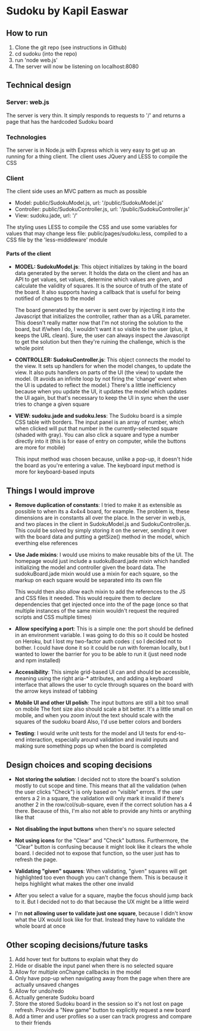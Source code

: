 # Sudoku by Kapil Easwar

## How to run
1. Clone the git repo (see instructions in Github)
2. cd sudoku (into the repo)
3. run 'node web.js'
4. The server will now be listening on localhost:8080

## Technical design
### Server: web.js
The server is very thin. It simply responds to requests to '/' and returns a page that
has the hardcoded Sudoku board

### Technologies
The server is in Node.js with Express which is very easy to get up an running for a thing client.
The client uses JQuery and LESS to compile the CSS

### Client
The client side uses an MVC pattern as much as possible
- Model: public/SudokuModel.js, url: '/public/SudokuModel.js'
- Controller: public/SudokuController.js, url: '/public/SudokuController.js'
- View: sudoku.jade, url: '/'
    
The styling uses LESS to compile the CSS and use some variables for values that may change
        less file: public/pages/sudoku.less, compiled to a CSS file by the 'less-middleware' module

#### Parts of the client
- **MODEL: SudokuModel.js**:
    This object initializes by taking in the board data generated by the server. It holds the data on the client
        and has an API to get values, set values, determine which values are given, and calculate the validity
        of squares. It is the source of truth of the state of the board. It also supports having a callback that
        is useful for being notified of changes to the model
        
    The board generated by the server is sent over by injecting it into the Javascript that initializes the controller,
        rather than as a URL parameter. This doesn't really matter now that I'm not storing the solution to the board,
        but if/when I do, I wouldn't want it so visible to the user (plus, it keeps the URL clean). Sure, the user can
        always inspect the Javascript to get the solution but then they're ruining the challenge, which is the whole
        point
        

- **CONTROLLER: SudokuController.js**:
        This object connects the model to the view. It sets up handlers for when the model changes, to update the
        view. It also puts handlers on parts of the UI (the view) to update the model. (It avoids an infinite loop
        by not firing the 'change' event when the UI is updated to reflect the model.) There's a little inefficiency
        because when you update the UI, it updates the model which updates the UI again, but that's necessary to
        keep the UI in sync when the user tries to change a given square

- **VIEW: sudoku.jade and sudoku.less**:
    The Sudoku board is a simple CSS table with borders. The input panel is an array of number, which when clicked
        will put that number in the currently-selected square (shaded with gray). You can also click a square and
        type a number directly into it (this is for ease of entry on computer, while the buttons are more for mobile)

    This input method was chosen because, unlike a pop-up, it doesn't hide the board as you're entering a value. The
        keyboard input method is more for keyboard-based inputs

## Things I would improve
- **Remove duplication of constants**:
    I tried to make it as extensible as possible to when its a 4x4x4 board, for example. The problem is, these dimensions
    are in constants all over the place. In the server in web.js, and two places in the client in SudokuModel.js and
    SudokuController.js. This could be solved by simply storing it on the server, sending it over with the board data
    and putting a getSize() method in the model, which everthing else references

- **Use Jade mixins**:
    I would use mixins to make reusable bits of the UI. The homepage would just include a sudokuBoard.jade mixin which handled
    initializing the model and controller given the board data. The sudokuBoard.jade mixin would use a mixin for each square,
    so the markup on each square would be separated into its own file

    This would then also allow each mixin to add the references to the JS and CSS files it needed. This would require them
    to declare dependencies that get injected once into the <head> of the page (once so that multiple instances of the
    same mixin wouldn't request the required scripts and CSS multiple times)

- **Allow specifying a port**:
    This is a simple one: the port should be defined in an environment variable. I was going to do this so it could be
    hosted on Heroku, but I lost my two-factor auth codes :( so I decided not to bother. I could have done it so it could
    be run with foreman locally, but I wanted to lower the barrier for you to be able to run it (just need node and npm installed)

- **Accessibility**:
    This simple grid-based UI can and should be accessible, meaning using the right aria-* attributes, and adding a keyboard
    interface that allows the user to cycle through squares on the board with the arrow keys instead of tabbing

- **Mobile UI and other UI polish**:
    The input buttons are still a bit too small on mobile
    The font size also should scale a bit better. It's a little small on mobile, and when you zoom in/out the text should
        scale with the squares of the sudoku board
    Also, I'd use better colors and borders

- **Testing**:
    I would write unit tests for the model and UI tests for end-to-end interaction, especially around validation and
    invalid inputs and making sure something pops up when the board is completed

## Design choices and scoping decisions
- **Not storing the solution**:
    I decided not to store the board's solution mostly to cut scope and time. This means that all the validation
    (when the user clicks "Check") is only based on "visible" errors. If the user enters a 2 in a square, the validation
    will only mark it invalid if there's another 2 in the row/col/sub-square, even if the correct solution has a 4 there.
    Because of this, I'm also not able to provide any hints or anything like that

- **Not disabling the input buttons** when there's no square selected

- **Not using icons** for the "Clear" and "Check" buttons. Furthermore, the "Clear" button is confusing because it might look
    like it clears the whole board. I decided not to expose that function, so the user just has to refresh the page.

- **Validating "given" squares**:
    When validating, "given" squares will get highlighted too even though you can't change them. This is because it
    helps highlight what makes the other one invalid

- After you select a value for a square, maybe the focus should jump back to it. But I decided not to do that because the
    UX might be a little weird

- I'm **not allowing user to validate just one square**, because I didn't know what the UX would look like for that. Instead
    they have to validate the whole board at once

## Other scoping decisions/future tasks
1. Add hover text for buttons to explain what they do
2. Hide or disable the input panel when there is no selected square
3. Allow for multiple onChange callbacks in the model
4. Only have pop-up when navigating away from the page when there are actually unsaved changes
5. Allow for undo/redo
6. Actually generate Sudoku board
7. Store the stored Sudoku board in the session so it's not lost on page refresh. Provide a "New game" button to
        explicitly request a new board
8. Add a timer and user profiles so a user can track progress and compare to their friends
